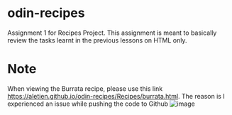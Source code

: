 # odin-recipes
Assignment 1 for Recipes Project. This assignment is meant to basically review the tasks learnt in the previous lessons on HTML only.

# Note
When viewing the Burrata recipe, please use this link https://aletien.github.io/odin-recipes/Recipes/burrata.html. The reason is I experienced an issue while pushing the code to Github
![image](https://user-images.githubusercontent.com/15227123/144202147-79c5b2fd-6d6a-4969-976f-c91d97004f61.png)
